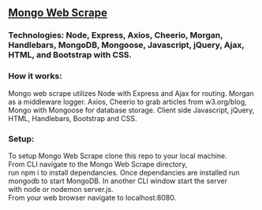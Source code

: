 ## [Mongo Web Scrape](https://jb-mongo-scrape.herokuapp.com/)

### Technologies: Node, Express, Axios, Cheerio, Morgan, Handlebars, MongoDB, Mongoose, Javascript, jQuery, Ajax, HTML, and Bootstrap with CSS.

### How it works:
Mongo web scrape utilizes Node with Express and Ajax for routing. Morgan as a middleware logger. Axios, Cheerio to grab articles from w3.org/blog, Mongo with Mongoose for database storage. Client side Javascript, jQuery, HTML, Handlebars, Bootstrap and CSS. 

### Setup:
To setup Mongo Web Scrape clone this repo to your local machine. From CLI navigate to the Mongo Web Scrape directory, run npm i to install dependancies. Once dependancies are installed run mongodb to start MongoDB. In another CLI window start the server with node or nodemon server.js. From your web browser navigate to localhost:8080.